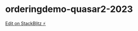 # orderingdemo-quasar2-2023

[Edit on StackBlitz ⚡️](https://stackblitz.com/edit/quasarframework-qzkmji)